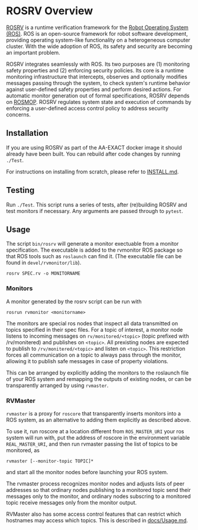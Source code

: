 # ROSRV Overview

[ROSRV](http://fsl.cs.illinois.edu/ROSRV) is a runtime verification framework 
for the [Robot Operating System (ROS)](http://www.ros.org/). ROS is an 
open-source framework for robot software development, providing operating 
system-like functionality on a heterogeneous computer cluster. With the wide 
adoption of ROS, its safety and security are becoming an important problem. 

ROSRV integrates seamlessly with ROS. Its two purposes are (1) monitoring 
safety properties and (2) enforcing security policies. Its core is a runtime 
monitoring infrastructure that intercepts, observes and optionally modifies 
messages passing through the system, to check system's runtime behavior against 
user-defined safety properties and perform desired actions. For automatic 
monitor generation out of formal specifications, ROSRV depends on 
[ROSMOP](http://fsl.cs.illinois.edu/index.php/ROSMOP). ROSRV regulates system 
state and execution of commands by enforcing a user-defined access control 
policy to address security concerns.

## Installation

If you are using ROSRV as part of the AA-EXACT docker image it should
already have been built.
You can rebuild after code changes by running `./Test`.

For instructions on installing from scratch, please refer to [INSTALL.md](INSTALL.md).

## Testing

Run `./Test`. This script runs a series of tests, after
(re)building ROSRV and test monitors if necessary.
Any arguments are passed through to `pytest`.

## Usage

The script `bin/rosrv` will generate a monitor exectuable from
a monitor specification. The executable is added to the rvmonitor
ROS package so that ROS tools such as `roslaunch` can find it.
(The executable file can be found in `devel/rvmonitor/lib`).

```rosrv SPEC.rv -o MONITORNAME```

### Monitors

A monitor generated by the rosrv script can be run with

```rosrun rvmonitor <monitorname>```

The monitors are special ros nodes that inspect
all data transmitted on topics specified in their spec files.
For a topic of interest, a monitor node listens
to incoming messages on `rv/monitored/<topic>`
(topic prefixed with /rv/monitered) and publishes on `<topic>`.
All prexisting nodes are expected to publish to
`/rv/monitered/<topic>` and listen on `<topic>`.
This restriction forces all communication on a topic to
always pass through the monitor, allowing it to publish
 safe messages in case of property violations.

This can be arranged by explicitly adding the monitors
to the roslaunch file of your ROS system and remapping
the outputs of existing nodes, or can be transparently
arranged by using `rvmaster`.

### RVMaster

`rvmaster` is a proxy for `roscore` that transparently
inserts monitors into a ROS system, as an alternative to
adding them explicitly as described above.

To use it, run roscore at a location different from
`ROS_MASTER_URI` your ros system will run with,
put the address of roscore in the environment variable
`REAL_MASTER_URI`, and then run rvmaster passing
the list of topics to be monitored, as

```rvmaster [--monitor-topic TOPIC]*```

and start all the monitor nodes before launching your
ROS system.

The rvmaster process recognizes monitor nodes and adjusts lists
of peer addresses so that ordinary nodes publishing to a monitored
topic send their messages only to the monitor, and ordinary nodes
subscring to a monitored topic receive messages only from the monitor
output.

RVMaster also has some access control features that can restrict which
hostnames may access which topics. This is described in
[docs/Usage.md](docs/Usage.md).
